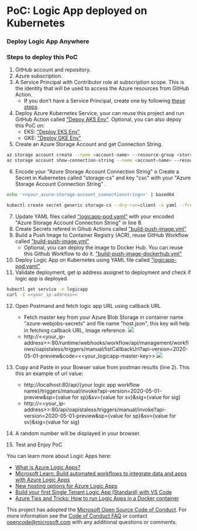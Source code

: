 # PoC: Logic App deployed on Kubernetes
### Deploy Logic App Anywhere

### Steps to deploy this PoC
1. GitHub account and repository.
2. Azure subscription.
3. A Service Principal with Contributor role at subscription scope. This is the identity that will be used to access the Azure resources from GitHub Action.
    + If you don't have a Service Principal, create one by following [these steps](https://docs.microsoft.com/en-us/azure/developer/github/connect-from-azure).
4. Deploy Azure Kubernetes Service, your can reuse this project and run GitHub Action called ["Depoy AKS Env"](https://github.com/oaviles/hello_iac/actions/workflows/tf-deploy-aks.yml). Optional, you can also depoy this PoC on:
    + EKS: ["Deploy EKS Env"](https://github.com/oaviles/hello_iac/actions/workflows/tf-deploy-eks.yml)
    + GKE: ["Deploy GKE Env"](https://github.com/oaviles/hello_iac/actions/workflows/tf-deploy-gke.yml)
5. Create an Azure Storage Account and get Connection String.
```sh
az storage account create --name <account-name> --resource-group <storage-resource-group> --location eastus --sku Standard_LRS --kind StorageV2
az storage account show-connection-string --name <account-name> --resource-group <storage-resource-group>
```
6. Encode your "Azure Storage Account Connection String" o Create a Secret in Kubernetes called "storage-cs" and key "csc" with your "Azure Storage Account Connection String" .
```sh
echo '<<your_azure-storage-account_connectionstring>>' | based64
```
```sh
kubectl create secret generic storage-cs --dry-run=client -o yaml --from-literal=scs='<<your_azure-storage-account_connectionstring>>'
```
7. Update YAML files called ["logicapp-pod.yaml"](https://github.com/oaviles/logicapp_containerized/blob/master/yaml-file/logicapp-pod.yaml) with your encoded "Azure Storage Account Connection String" in line 8.
8. Create Secrets refered in Gihub Actions called ["build-push-image.yml"](https://github.com/oaviles/logicapp_containerized/blob/master/.github/workflows/build-push-image.yml)
9. Build a Push Image to Container Registry (ACR), reuse GitHub Workflow called ["build-push-image.yml"](https://github.com/oaviles/logicapp_containerized/blob/master/.github/workflows/build-push-image.yml) 
    + Optional, you can deploy the image to Docker Hub. You can reuse this Github Workflow to do it. ["build-push-image-dockerhub.yml"](https://github.com/oaviles/logicapp_containerized/actions/workflows/build-push-image-dockerhub.yml)
10. Deploy Logic App on Kubernetes using YAML file called ["logicapp-pod.yaml"](https://github.com/oaviles/logicapp_containerized/blob/master/yaml-file/logicapp-pod.yaml)
11. Validate deployment, get ip address assignet to deployment and check if logic app is deployed. 
```sh
kubectl get service -n logicapp
curl -I <<your_ip-address>>
```
12. Open Postmand and fetch logic app URL using callback URL
    + Fetch master key from your Azure Blob Storage in container name "azure-webjobs-secrets" and file name "host.json", this key will help in fetching callback URL, Image reference.
    ![](https://microsoft.github.io/AzureTipsAndTricks/files/95hostjson.png)
    + http://<<your_ip-address>>:80/runtime/webhooks/workflow/api/management/workflows/oapistaless/triggers/manual/listCallbackUrl?api-version=2020-05-01-preview&code=<<your_logicapp-master-key>>
    ![](https://microsoft.github.io/AzureTipsAndTricks/files/95postmanresults.png)
    
13. Copy and Paste in your Bowser value from postman results (line 2). This this an example of url value:
    + http://localhost:80/api/{your logic app workflow name}/triggers/manual/invoke?api-version=2020-05-01-preview&sp={value for sp}&sv={value for sv}&sig={value for sig}
    + http://<<your_ip-address>>:80/api/oapistaless/triggers/manual/invoke?api-version=2020-05-01-preview&sp={value for sp}&sv={value for sv}&sig={value for sig} 
14. A random number will be displayed in your browser.
15. Test and Enjoy PoC

You can learn more about Logic Apps here:
+ [What is Azure Logic Apps?](https://docs.microsoft.com/en-us/azure/logic-apps/logic-apps-overview) 
+ [Microsoft Learn: Build automated workflows to integrate data and apps with Azure Logic Apps](https://docs.microsoft.com/en-us/learn/paths/build-workflows-with-logic-apps/)
+ [New hosting options for Azure Logic Apps](https://azure.microsoft.com/en-us/updates/logic-apps-updated-with-new-hosting-options-improved-performance-and-developer-workflows/)
+ [Build your first Single Tenant Logic App (Standard) with VS Code](https://docs.microsoft.com/en-us/azure/logic-apps/create-single-tenant-workflows-visual-studio-code)
+ [Azure Tips and Tricks: How to run Logic Apps in a Docker container](https://youtu.be/GHk7Arm247E)

This project has adopted the [Microsoft Open Source Code of Conduct](https://opensource.microsoft.com/codeofconduct/). For more information see the [Code of Conduct FAQ](https://opensource.microsoft.com/codeofconduct/faq/) or contact [opencode@microsoft.com](mailto:opencode@microsoft.com) with any additional questions or comments.
